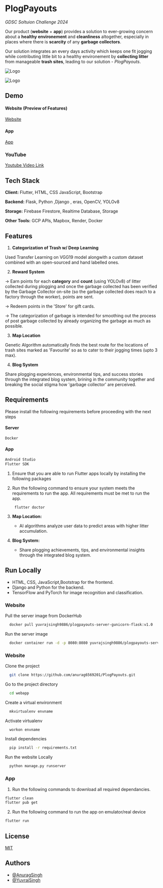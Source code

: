 # PlogPayouts  

*GDSC Soltuion Challenge 2024*


Our product (**website** + **app**) provides a solution to ever-growing concern about a **healthy environement** and **cleanliness** altogether, especially in places where there is **scarcity** of any **garbage collectors**.

Our solution integrates an every days activity which keeps one fit  jogging while contributing little bit to a healthy environement by **collecting litter** from manageable **trash sites**, leading to our solution - *PlogPayouts*.

![Logo](https://firebasestorage.googleapis.com/v0/b/fashionx-ebe6c.appspot.com/o/temp%2Flogo_1.png?alt=media&token=13098b57-3f6a-4dc3-9d1e-2bd35613b814)


![Logo](https://firebasestorage.googleapis.com/v0/b/fashionx-ebe6c.appspot.com/o/temp%2Flogo_2.png?alt=media&token=a45c4618-9b64-45e3-8491-896d06329af1)



## Demo

#### Website (Preview of Features)

[Website](https://firebasestorage.googleapis.com/v0/b/fashionx-ebe6c.appspot.com/o/temps%2FDocument%20-%20Google%20Chrome%202024-02-13%2001-28-28.mp4?alt=media&token=f9f162b8-9bd9-41a1-ad81-fcfbdd687942)


###
#### App

[App](https://firebasestorage.googleapis.com/v0/b/fashionx-ebe6c.appspot.com/o/temp%2Fapp_gif.gif?alt=media&token=c96f7551-af08-463e-9ba3-18b27ccfb755)


###

### YouTube

[Youtube Video Link](https://youtu.be/fU7S5YPEcQk)



## Tech Stack

**Client:** Flutter, HTML, CSS JavaScript, Bootstrap

**Backend:** Flask, Python ,Django , eras, OpenCV, YOLOv8

**Storage:** Firebase Firestore, Realtime Database, Storage

**Other Tools:** GCP APIs, Mapbox, Render, Docker

## Features

1. **Categorization of Trash w/ Deep Learning**

Used Transfer Learning on VGG19 model alongwith a custom dataset combined with an open-sourced and hand labelled ones.

2. **Reward System**

-> Earn points for each **category** and **count** (using YOLOv8) of litter collected during plogging and once the garbage collected has been verified by the Garbage Collector on-site (so the garbage collected does reach to a factory through the worker), points are sent.

-> Redeem points in the 'Store' for gift cards.

-> The categorization of garbage is intended for smoothing out the process of post garbage collected by already organizing the garbage as much as possible.




3. **Map Location**

Genetic Algorithm automatically finds the best route for the locations of trash sites marked as 'Favourite' so as to cater to their jogging times (upto 3 max).

4. **Blog System**

Share plogging experiences, environmental tips, and success stories through the integrated blog system, brining in the community together and breaking the social stigma how 'garbage collector' are perceived.



## Requirements


Please install the following requirements before proceeding with the next steps
#### Server

```bash
Docker
```
    




#### App


```bash
Android Studio
Flutter SDK
```
    
    
1. Ensure that you are able to run Flutter apps locally by  installing the following packages
2. Run the following command to ensure your system meets the requirements to run the app. All requirements must be met to run the app.

        flutter doctor 


3. **Map Location:**
   - AI algorithms analyze user data to predict areas with higher litter accumulation.

4. **Blog System:**
   - Share plogging achievements, tips, and environmental insights through the integrated blog system.




## Run Locally

- HTML, CSS, JavaScript,Bootstrap for the frontend.
- Django and Python for the backend.
- TensorFlow and PyTorch for image recognition and classification.



### Website

Pull the server image from DockerHub

```bash
  docker pull yuvrajsingh9886/plogpayouts-server-gunicorn-flask:v1.0
```

Run the server image

```bash
  docker container run -d -p 8080:8080 yuvrajsingh9886/plogpayouts-server-gunicorn-flask:v1.0
```

### Website

Clone the project

```bash
  git clone https://github.com/anurag6569201/PlogPayouts.git
```

Go to the project directory

```bash
  cd webapp
```

Create a virtual environment

```bash
  mkvirtualenv envname
```

Activate virtualenv

```bash
  workon envname
```

Install dependencies

```bash
  pip install -r requirements.txt
```

Run the website Locally

```bash
  python manage.py runserver
```







### App

1. Run the following commands to download all required dependancies.

```bash
flutter clean
flutter pub get
```

2. Run the following command to run the app on emulator/real device

```bash
flutter run
```

## License

[MIT](https://choosealicense.com/licenses/mit/)


## Authors


- [@AnuragSingh](https://github.com/anurag6569201)
- [@YuvrajSingh](https://github.com/YuvrajSingh-mist)


